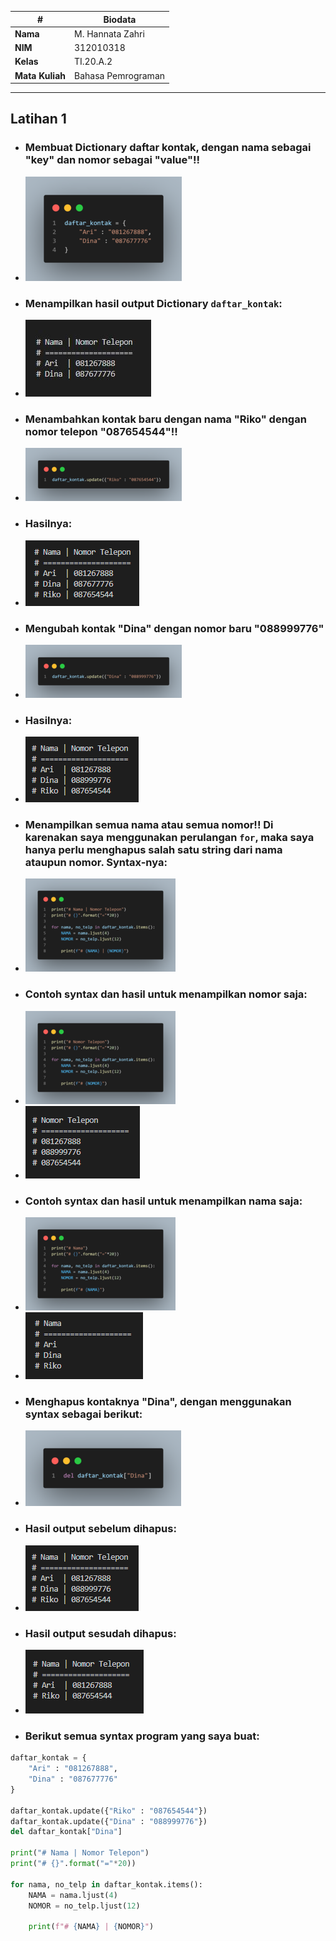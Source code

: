 | # | Biodata |
| -------- | --- |
| **Nama** | M. Hannata Zahri |
| **NIM** | 312010318 |
| **Kelas** | TI.20.A.2 |
| **Mata Kuliah** | Bahasa Pemrograman |

---

## Latihan 1
* ### Membuat **Dictionary** daftar kontak, dengan nama sebagai "key" dan nomor sebagai "value"!!
+ ![img10-1](img/img10-1.png)

* ### Menampilkan hasil output **Dictionary** `daftar_kontak`:
+ ![img10-2](img/img10-2.JPG)

* ### Menambahkan kontak baru dengan nama "Riko" dengan nomor telepon "087654544"!!
+ ![img10-3](img/img10-3.png)
* ### Hasilnya:
+ ![img10-4](img/img10-4.png)

* ### Mengubah kontak "Dina" dengan nomor baru "088999776"
+ ![img10-5](img/img10-5.png)
* ### Hasilnya:
+ ![img10-6](img/img10-6.png)

* ### Menampilkan semua nama atau semua nomor!! Di karenakan saya menggunakan perulangan `for`, maka saya hanya perlu menghapus salah satu string dari **nama** ataupun **nomor**. Syntax-nya:
+ ![img10-7](img/img10-7.png)

* ### Contoh syntax dan hasil untuk menampilkan **nomor** saja:
+ ![img10-8](img/img10-8.png)
+ ![img10-9](img/img10-9.png)

* ### Contoh syntax dan hasil untuk menampilkan **nama** saja:
+ ![img10-10](img/img10-10.png)
+ ![img10-11](img/img10-11.png)

* ### Menghapus kontaknya "Dina", dengan menggunakan syntax sebagai berikut:
+ ![img10-12](img/img10-12.png)
* ### Hasil output sebelum dihapus:
+ ![img10-6](img/img10-6.png)
* ### Hasil output sesudah dihapus:
+ ![img10-13](img/img10-13.PNG)

* ### Berikut semua syntax program yang saya buat:
```python
daftar_kontak = {
    "Ari" : "081267888",
    "Dina" : "087677776"
}

daftar_kontak.update({"Riko" : "087654544"})
daftar_kontak.update({"Dina" : "088999776"})
del daftar_kontak["Dina"]

print("# Nama | Nomor Telepon")
print("# {}".format("="*20))

for nama, no_telp in daftar_kontak.items():
    NAMA = nama.ljust(4)
    NOMOR = no_telp.ljust(12)

    print(f"# {NAMA} | {NOMOR}")
```
